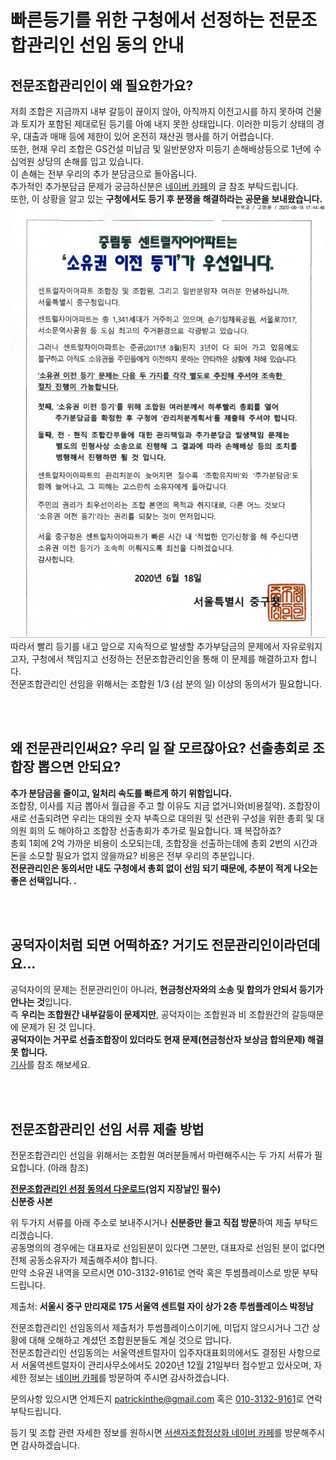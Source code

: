 # 빠른등기를 위한 구청에서 선정하는 전문조합관리인 선임 동의 안내

## 전문조합관리인이 왜 필요한가요?
저희 조합은 지금까지 내부 갈등이 끊이지 않아, 아직까지 이전고시를 하지 못하여 건물과 토지가 포함된 제대로된 등기를 아예 내지 못한 상태입니다. 
이러한 미등기 상태의 경우, 대출과 매매 등에 제한이 있어 온전히 재산권 행사를 하기 어렵습니다.  
또한, 현재 우리 조합은 GS건설 미납금 및 일반분양자 미등기 손해배상등으로 1년에 수십억원 상당의 손해를 입고 있습니다.  
이 손해는 전부 우리의 추가 분담금으로 돌아옵니다.  
추가적인 추가분담금 문제가 궁금하신분은 [네이버 카페](https://cafe.naver.com/seosenzxi)의 글 참조 부탁드립니다.  
또한, 이 상황을 알고 있는 **구청에서도 등기 후 분쟁을 해결하라는 공문을 보내왔습니다.**  
![중구청 공문](/document.png)  
따라서 빨리 등기를 내고 앞으로 지속적으로 발생할 추가부담금의 문제에서 자유로워지고자, 구청에서 책임지고 선정하는 전문조합관리인을 통해 이 문제를 해결하고자 합니다.  
전문조합관리인 선임을 위해서는 조합원 1/3 (삼 분의 일) 이상의 동의서가 필요합니다. 

<br />
<br />

## 왜 전문관리인써요? 우리 일 잘 모르잖아요? 선출총회로 조합장 뽑으면 안되요?
**추가 분담금을 줄이고, 일처리 속도를 빠르게 하기 위함입니다.**  
조합장, 이사를 지금 뽑아서 월급을 주고 할 이유도 지금 없거니와(비용절약). 조합장이 새로 선출되려면 우리는 대의원 숫자 부족으로 대의원 및 선관위 구성을 위한 총회 및 대의원 회의 도 해야하고 조합장 선출총회가 추가로 필요합니다. 꽤 복잡하죠?  
총회 1회에 2억 가까운 비용이 소모되는데, 조합장을 선출하는데에 총회 2번의 시간과 돈을 소모할 필요가 없지 않을까요? 비용은 전부 우리의 추분입니다.  
**전문관리인은 동의서만 내도 구청에서 총회 없이 선임 되기 때문에, 추분이 적게 나오는 좋은 선택입니다. .**  

<br />
<br />
  
## 공덕자이처럼 되면 어떡하죠? 거기도 전문관리인이라던데요...  
공덕자이의 문제는 전문관리인이 아니라, **현금청산자와의 소송 및 합의가 안되서 등기가 안나는 것**입니다.  
즉 **우리는 조합원간 내부갈등이 문제지만**, 공덕자이는 조합원과 비 조합원간의 갈등때문에 문제가 된 것 입니다.  
**공덕자이는 거꾸로 선출조합장이 있더라도 현재 문제(현금청산자 보상금 합의문제) 해결 못 합니다.**  
[기사](http://news.tf.co.kr/read/economy/1823992.htm)를 참조 해보세요.  

<br />
<br />

## 전문조합관리인 선임 서류 제출 방법
전문조합관리인 선임을 위해서는 조합원 여러분들께서 마련해주시는 두 가지 서류가 필요합니다. (아래 참조)  
  
**<a id="raw-url" href="https://raw.githubusercontent.com/patrickinthe/StaticWeb/master/%EC%A0%84%EB%AC%B8%EA%B4%80%EB%A6%AC%EC%9D%B8%EC%84%A0%EC%A0%95%EB%8F%99%EC%9D%98%EC%84%9C.pdf" download>전문조합관리인 선정 동의서 다운로드</a>(엄지 지장날인 필수)**  
**신분증 사본**  
  
위 두가지 서류를 아래 주소로 보내주시거나 **신분증만 들고 직접 방문**하여 제출 부탁드리겠습니다.  
공동명의의 경우에는 대표자로 선임된분이 있다면 그분만, 대표자로 선임된 분이 없다면 전체 공동소유자가 제출해주셔야 합니다.  
만약 소유권 내역을 모르시면 010-3132-9161로 연락 혹은 투썸플레이스로 방문 부탁드립니다.  
  
제출처: **서울시 중구 만리재로 175 서울역 센트럴 자이 상가 2층 투썸플레이스 박정남**  

전문조합관리인 선임동의서 제출처가 투썸플레이스이기에, 미덥지 않으시거나 그간 상황에 대해 오해하고 계셨던 조합원분들도 계실 것으로 압니다.  
전문조합관리인 선임동의는 서울역센트럴자이 입주자대표회의에서도 결정된 사항으로서 서울역센트럴자이 관리사무소에서도 2020년 12월 21일부터 접수받고 있사오며, 자세한 정보는 [네이버 카페](https://cafe.naver.com/seosenzxi)를 방문하여 주시면 감사하겠습니다.  

문의사항 있으시면 언제든지 <a href="mailto:patrickinthe@gmail.com">patrickinthe@gmail.com</a> 혹은 [010-3132-9161](tel:01031329161)로 연락 부탁드립니다.  

등기 및 조합 관련 자세한 정보를 원하시면 [서센자조합정상화 네이버 카페](https://cafe.naver.com/seosenzxi)를 방문해주시면 감사하겠습니다.  

